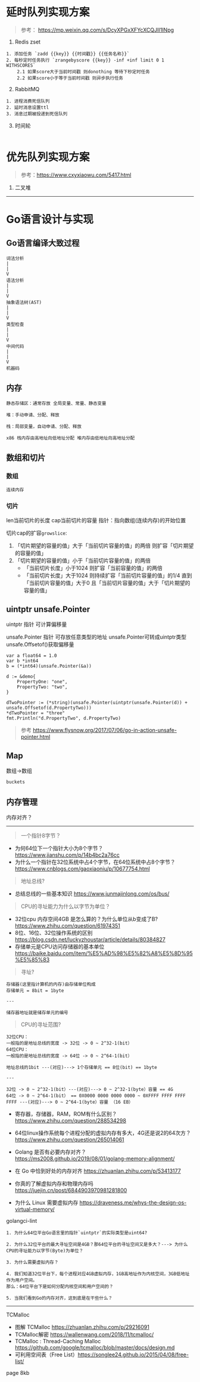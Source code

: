 # 延时队列实现方案

> 参考： https://mp.weixin.qq.com/s/DcyXPGxXFYcXCQJII1INpg

1. Redis zset

```
1. 添加任务 `zadd {{key}} {{时间戳}} {{任务名称}}`
2. 每秒定时任务执行 `zrangebyscore {{key}} -inf +inf limit 0 1 WITHSCORES`
    2.1 如果score大于当前时间戳 则donothing 等待下秒定时任务
    2.2 如果score小于等于当前时间戳 则异步执行任务
```

2. RabbitMQ

```
1. 进程消费死信队列
2. 延时消息设置ttl
3. 消息过期被投递到死信队列
```

3. 时间轮

```

```

# 优先队列实现方案

> 参考：https://www.cxyxiaowu.com/5417.html

1. 二叉堆

-------------------
# Go语言设计与实现

## Go语言编译大致过程

```
词法分析
|
|
V
语法分析
|
|
V
抽象语法树(AST)
|
|
V
类型检查
|
|
V
中间代码
|
|
V
机器码

```

## 内存

```
静态存储区：通常存放 全局变量、常量、静态变量

堆：手动申请、分配、释放

栈：局部变量，自动申请、分配、释放
```

```
x86 栈内存由高地址向低地址分配 堆内存由低地址向高地址分配
```

## 数组和切片

### 数组

```
连续内存
```

### 切片 

len当前切片的长度
cap当前切片的容量
指针：指向数组(连续内存)的开始位置

切片cap的扩容`growslice`:

1. 「切片期望的容量的值」大于「当前切片容量的值」的两倍 则扩容「切片期望的容量的值」
2. 「切片期望的容量的值」小于「当前切片容量的值」的两倍 
    - 「当前切片长度」小于1024 则扩容「当前容量的值」的两倍
    - 「当前切片长度」大于1024 则持续扩容「当前切片容量的值」的1/4 直到 「当前切片容量的值」大于0 且「当前切片容量的值」大于「切片期望的容量的值」

## uintptr unsafe.Pointer

uintptr 指针 可计算偏移量

unsafe.Pointer 指针 可存放任意类型的地址 unsafe.Pointer可转成uintptr类型 unsafe.Offsetof()获取偏移量

```
var a float64 = 1.0
var b *int64
b = (*int64)(unsafe.Pointer(&a))
```

```
d := &demo{
    PropertyOne: "one",
    PropertyTwo: "two",
}

dTwoPointer := (*string)(unsafe.Pointer(uintptr(unsafe.Pointer(d)) + unsafe.Offsetof(d.PropertyTwo)))
*dTwoPointer = "three"
fmt.Println("d.PropertyTwo", d.PropertyTwo)
```

> 参考 https://www.flysnow.org/2017/07/06/go-in-action-unsafe-pointer.html

## Map

数组->数组

```
buckets
```

## 内存管理

内存对齐？

---

> 一个指针8字节？ 

- 为何64位下一个指针大小为8个字节？https://www.jianshu.com/p/14b4bc2a76cc
- 为什么一个指针在32位系统中占4个字节，在64位系统中占8个字节？https://www.cnblogs.com/gaoxiaoniu/p/10677754.html

> 地址总线?

- 总结总线的一些基本知识 https://www.junmajinlong.com/os/bus/

> CPU的寻址能力为什么以字节为单位？

- 32位cpu 内存空间4GB 是怎么算的？为什么单位从b变成了B? https://www.zhihu.com/question/61974351
- 8位、16位、32位操作系统的区别 https://blog.csdn.net/luckyzhoustar/article/details/80384827
- 存储单元是CPU访问存储器的基本单位 https://baike.baidu.com/item/%E5%AD%98%E5%82%A8%E5%8D%95%E5%85%83

> 寻址?

```
存储器(这里指计算机的内存)由存储单位构成
存储单元 = 8bit = 1byte

---

储存器地址就是储存单元的编号
```

> CPU的寻址范围?

```
32位CPU：
一般指的是地址总线的宽度 -> 32位 -> 0 ~ 2^32-1(bit）
64位CPU：
一般指的是地址总线的宽度 -> 64位 -> 0 ~ 2^64-1(bit）

地址总线的1bit ---(对应)---> 1个存储单元 == 8位(bit) == 1byte

---

32位 -> 0 ~ 2^32-1(bit）---(对应)---> 0 ~ 2^32-1(byte）容量 == 4G
64位 -> 0 ~ 2^64-1(bit） == 0X0000 0000 0000 0000 ~ 0XFFFF FFFF FFFF FFFF ---(对应)---> 0 ~ 2^64-1(byte）容量 （16 EB）
```

- 寄存器，存储器，RAM，ROM有什么区别？https://www.zhihu.com/question/288534298
- 64位linux操作系统每个进程分配的虚拟内存有多大，4G还是说2的64次方？https://www.zhihu.com/question/265014061

- Golang 是否有必要内存对齐？https://ms2008.github.io/2019/08/01/golang-memory-alignment/
- 在 Go 中恰到好处的内存对齐 https://zhuanlan.zhihu.com/p/53413177

- 你真的了解虚拟内存和物理内存吗 https://juejin.cn/post/6844903970981281800
- 为什么 Linux 需要虚拟内存 https://draveness.me/whys-the-design-os-virtual-memory/

golangci-lint

```
1. 为什么64位平台Go语言里的指针`uintptr`的实际类型是uint64?

2. 为什么32位平台的最大寻址空间是4GB？那64位平台的寻址空间又是多大？---> 为什么CPU的寻址能力以字节(Byte)为单位？

3. 为什么需要虚拟内存？

4. 我们知道32位平台下，每个进程对应4GB虚拟内存，1GB高地址作为内核空间，3GB低地址作为用户空间。
那么：64位平台下是如何分配内核空间和用户空间的？

5. 当我们看到Go的内存对齐，这到底是在干些什么？
```

---

TCMalloc

- 图解 TCMalloc https://zhuanlan.zhihu.com/p/29216091
- TCMalloc解密 https://wallenwang.com/2018/11/tcmalloc/
- TCMalloc : Thread-Caching Malloc https://github.com/google/tcmalloc/blob/master/docs/design.md
- 可利用空间表（Free List）https://songlee24.github.io/2015/04/08/free-list/

page 8kb